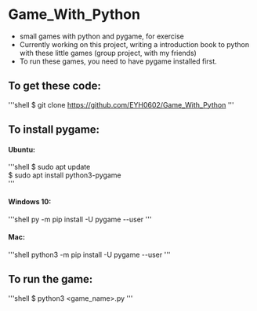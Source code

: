 # Game_With_Python
* small games with python and pygame, for exercise
* Currently working on this project, writing a introduction book to python with these little games (group project, with my friends)
* To run these games, you need to have pygame installed first.

## To get these code:
'''shell
$ git clone https://github.com/EYH0602/Game_With_Python
'''

## To install pygame:
#### Ubuntu:
'''shell
$ sudo apt update  
$ sudo apt install python3-pygame  
'''

#### Windows 10:
'''shell
py -m pip install -U pygame --user
'''

#### Mac:
'''shell
python3 -m pip install -U pygame --user
'''


## To run the game:
'''shell
$ python3 <game_name>.py
'''
